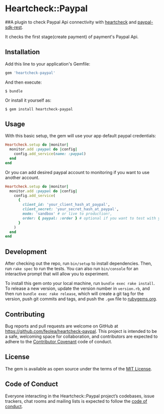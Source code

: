 # Heartcheck::Paypal

##A plugin to check Paypal Api connectivity with [heartcheck](https://github.com/locaweb/heartcheck) and [paypal-sdk-rest](https://github.com/paypal/PayPal-Ruby-SDK).

It checks the first stage(create payment) of payment's Paypal Api.

## Installation

Add this line to your application's Gemfile:

```ruby
gem 'heartcheck-paypal'
```

And then execute:

    $ bundle

Or install it yourself as:

    $ gem install heartcheck-paypal

## Usage

With this basic setup, the gem will use your app default paypal credentials:

```ruby
Heartcheck.setup do |monitor|
  monitor.add :paypal do |config|
    config.add_service(name: :paypal)
  end
end
```

Or you can add desired paypal account to monitoring if you want to use another account.

```ruby
Heartcheck.setup do |monitor|
  monitor.add :paypal do |config|
    config.add_service(
      {
        client_id: 'your_client_hash_at_paypal',
        client_secret: 'your_secret_hash_at_paypal',
        mode: 'sandbox' # or live to production!,
        order: { paypal: :order } # optional if you want to test with your order attrs, please refer to paypal docs to proper payload.
      }
    )
  end
end
```

## Development

After checking out the repo, run `bin/setup` to install dependencies. Then, run `rake spec` to run the tests. You can also run `bin/console` for an interactive prompt that will allow you to experiment.

To install this gem onto your local machine, run `bundle exec rake install`. To release a new version, update the version number in `version.rb`, and then run `bundle exec rake release`, which will create a git tag for the version, push git commits and tags, and push the `.gem` file to [rubygems.org](https://rubygems.org).

## Contributing

Bug reports and pull requests are welcome on GitHub at https://github.com/feolea/heartcheck-paypal. This project is intended to be a safe, welcoming space for collaboration, and contributors are expected to adhere to the [Contributor Covenant](http://contributor-covenant.org) code of conduct.

## License

The gem is available as open source under the terms of the [MIT License](https://opensource.org/licenses/MIT).

## Code of Conduct

Everyone interacting in the Heartcheck::Paypal project’s codebases, issue trackers, chat rooms and mailing lists is expected to follow the [code of conduct](https://github.com/[USERNAME]/heartcheck-paypal/blob/master/CODE_OF_CONDUCT.md).
